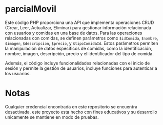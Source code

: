 # parcialMovil

Este código PHP proporciona una API que implementa operaciones CRUD (Crear, Leer, Actualizar, Eliminar) para gestionar información relacionada con usuarios y comidas en una base de datos. Para las operaciones relacionadas con comidas, se definen parámetros como `$idComida`, `$nombre`, `$imagen`, `$descripcion`, `$precio`, y `$tipoComidaId`. Estos parámetros permiten la manipulación de datos específicos de comidas, como la identificación, nombre, imagen, descripción, precio y el identificador del tipo de comida.

Además, el código incluye funcionalidades relacionadas con el inicio de sesión y permite la gestión de usuarios, incluye funciones para autenticar a los usuarios.

# Notas

Cualquier credencial encontrada en este repositorio se encuentra desactivada, este proyecto esta hecho con fines educativos y su desarrollo unicamente se mantiene en modo de pruebas.
